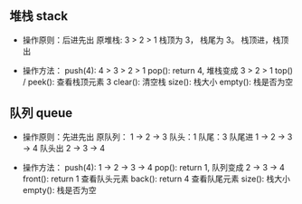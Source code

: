 
## 堆栈 stack 
- 操作原则：后进先出
    原堆栈: 3 > 2 > 1
    栈顶为 3， 栈尾为 3。 
    栈顶进，栈顶出

- 操作方法：
    push(4):  4 > 3 > 2 > 1
    pop(): return 4, 堆栈变成 3 > 2 > 1
    top() / peek(): 查看栈顶元素 3
    clear(): 清空栈
    size(): 栈大小
    empty(): 栈是否为空

## 队列 queue
- 操作原则：先进先出
    原队列： 1 -> 2 -> 3
    队头：1
    队尾：3
    队尾进  1 -> 2 -> 3 -> 4 
    队头出  2 -> 3 -> 4 

- 操作方法：
    push(4):  1 -> 2 -> 3 -> 4 
    pop(): return 1, 队列变成 2 -> 3 -> 4 
    front(): return 1 查看队头元素
    back(): return 4 查看队尾元素
    size(): 栈大小
    empty(): 栈是否为空

